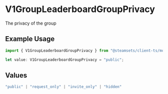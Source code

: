 # V1GroupLeaderboardGroupPrivacy

The privacy of the group

## Example Usage

```typescript
import { V1GroupLeaderboardGroupPrivacy } from "@steamsets/client-ts/models/components";

let value: V1GroupLeaderboardGroupPrivacy = "public";
```

## Values

```typescript
"public" | "request_only" | "invite_only" | "hidden"
```